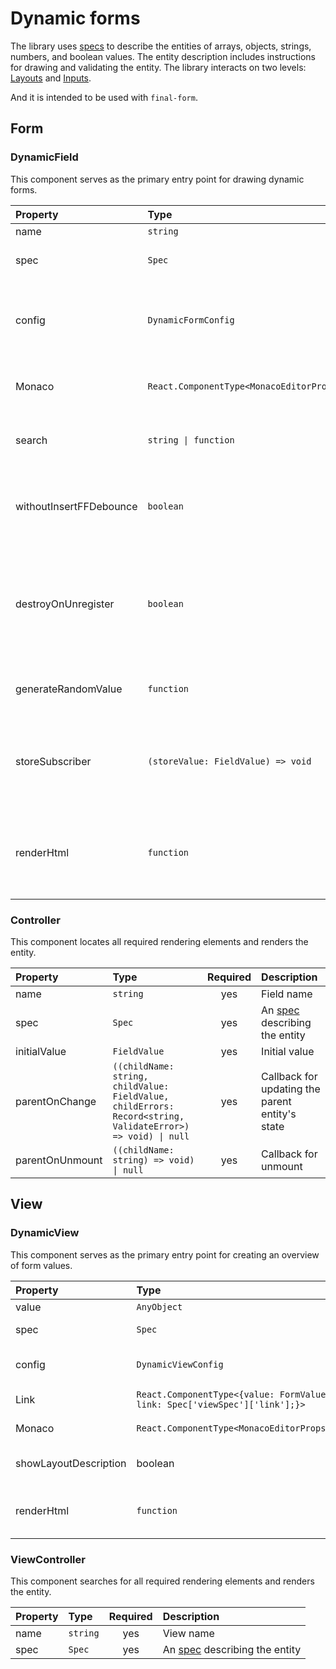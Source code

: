 # Dynamic forms

The library uses [specs](./spec.md#specs) to describe the entities of arrays, objects, strings, numbers, and boolean values. The entity description includes instructions for drawing and validating the entity. The library interacts on two levels: [Layouts](./config.md#layouts) and [Inputs](./config.md#inputs).

And it is intended to be used with `final-form`.

## Form

### DynamicField

This component serves as the primary entry point for drawing dynamic forms.

| Property                | Type                                     | Required | Description                                                                                                                                               |
| :---------------------- | :--------------------------------------- | :------: | :-------------------------------------------------------------------------------------------------------------------------------------------------------- |
| name                    | `string`                                 |   yes    | Field name                                                                                                                                                |
| spec                    | `Spec`                                   |   yes    | A [spec](./spec.md#specs) describing the entity                                                                                                           |
| config                  | `DynamicFormConfig`                      |   yes    | A [config](./config.md) containing [Inputs](./config.md#inputs), [Layouts](./config.md#layouts), and [validators](./config.md#validators) for each entity |
| Monaco                  | `React.ComponentType<MonacoEditorProps>` |          | [MonacoEditor](https://github.com/react-monaco-editor/react-monaco-editor) component for Monaco [Input](./config.md#inputs)                               |
| search                  | `string \| function`                     |          | A string or function for performing a form search                                                                                                         |
| withoutInsertFFDebounce | `boolean`                                |          | Flag that disables the delay before inserting data into the final-form store                                                                              |
| destroyOnUnregister     | `boolean`                                |          | If true, the value of a field will be destroyed when that field is unregistered. Defaults to true                                                         |
| generateRandomValue     | `function`                               |          | Function that is necessary to generate a random value                                                                                                     |
| storeSubscriber         | `(storeValue: FieldValue) => void`       |          | Subscriber function will be called when internal store of dynamic field is changed                                                                        |
| renderHtml              | `function`                               |          | Function for custom rendering of HTML and markdown content in descriptions                                                                                |

### Controller

This component locates all required rendering elements and renders the entity.

| Property        | Type                                                                                                        | Required | Description                                      |
| :-------------- | :---------------------------------------------------------------------------------------------------------- | :------: | :----------------------------------------------- |
| name            | `string`                                                                                                    |   yes    | Field name                                       |
| spec            | `Spec`                                                                                                      |   yes    | An [spec](./spec.md#specs) describing the entity |
| initialValue    | `FieldValue`                                                                                                |   yes    | Initial value                                    |
| parentOnChange  | `((childName: string, childValue: FieldValue, childErrors: Record<string, ValidateError>) => void) \| null` |   yes    | Callback for updating the parent entity's state  |
| parentOnUnmount | `((childName: string) => void) \| null`                                                                     |   yes    | Callback for unmount                             |

## View

### DynamicView

This component serves as the primary entry point for creating an overview of form values.

| Property              | Type                                                                       | Required | Description                                                                                                                 |
| :-------------------- | :------------------------------------------------------------------------- | :------: | :-------------------------------------------------------------------------------------------------------------------------- |
| value                 | `AnyObject`                                                                |   yes    | Form value                                                                                                                  |
| spec                  | `Spec`                                                                     |   yes    | An [spec](./spec.md#specs) describing the entity                                                                            |
| config                | `DynamicViewConfig`                                                        |   yes    | A [config](./config.md) containing [Views](./config.md#views) and [ViewLayouts](./config.md#viewlayouts) for each entity    |
| Link                  | `React.ComponentType<{value: FormValue; link: Spec['viewSpec']['link'];}>` |          | [Component](./spec.md#link) for converting values to links                                                                  |
| Monaco                | `React.ComponentType<MonacoEditorProps>`                                   |          | [MonacoEditor](https://github.com/react-monaco-editor/react-monaco-editor) component for Monaco [Input](./config.md#inputs) |
| showLayoutDescription | boolean                                                                    |          | enable to show viewSpec.layoutDescription hint                                                                              |
| renderHtml            | `function`                                                                 |          | Function for custom rendering of HTML and markdown content in descriptions                                                  |

### ViewController

This component searches for all required rendering elements and renders the entity.

| Property | Type     | Required | Description                                      |
| :------- | :------- | :------: | :----------------------------------------------- |
| name     | `string` |   yes    | View name                                        |
| spec     | `Spec`   |   yes    | An [spec](./spec.md#specs) describing the entity |
